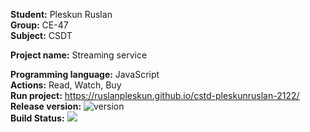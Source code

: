 __Student:__ Pleskun Ruslan  
__Group:__ CE-47  
__Subject:__ CSDT  

__Project name:__ Streaming service

__Programming language:__ JavaScript  
__Actions:__ Read, Watch, Buy  
__Run project:__ https://ruslanpleskun.github.io/cstd-pleskunruslan-2122/  
__Release version:__ ![version](https://img.shields.io/badge/version-1.0-blue)  
__Build Status:__ <img src="https://github.com/RuslanPleskun/cstd-pleskunruslan-2122/workflows/BuildAndTest/badge.svg">  
